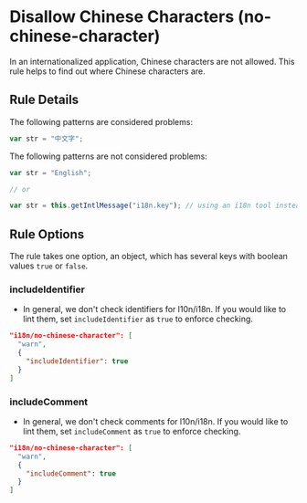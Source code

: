 # Disallow Chinese Characters (no-chinese-character)

In an internationalized application, Chinese characters are not allowed. This rule helps to find out where Chinese characters are.

## Rule Details

The following patterns are considered problems:

```js
var str = "中文字";
```

The following patterns are not considered problems:

```js
var str = "English";

// or

var str = this.getIntlMessage("i18n.key"); // using an i18n tool instead of regular Chinese characters
```

## Rule Options

The rule takes one option, an object, which has several keys with boolean values `true` or `false`.

### includeIdentifier

* In general, we don't check identifiers for l10n/i18n. If you would like to lint them, set `includeIdentifier` as `true` to enforce checking.

```json
"i18n/no-chinese-character": [
  "warn",
  {
    "includeIdentifier": true
  }
]
```

### includeComment

* In general, we don't check comments for l10n/i18n. If you would like to lint them, set `includeComment` as `true` to enforce checking.

```json
"i18n/no-chinese-character": [
  "warn",
  {
    "includeComment": true
  }
]
```
